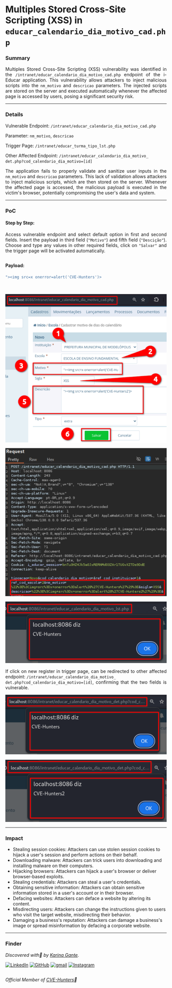# Multiples Stored Cross-Site Scripting (XSS) in `educar_calendario_dia_motivo_cad.php` 

### Summary

<p align="justify">Multiples Stored Cross-Site Scripting (XSS) vulnerability was identified in the <code>/intranet/educar_calendario_dia_motivo_cad.php</code> endpoint of the i-Educar application. This vulnerability allows attackers to inject malicious scripts into the <code>nm_motivo</code> and <code>descricao</code> parameters. The injected scripts are stored on the server and executed automatically whenever the affected page is accessed by users, posing a significant security risk.</p>

---

### Details

Vulnerable Endpoint: `/intranet/educar_calendario_dia_motivo_cad.php`

Parameter: `nm_motivo`, `descricao`

Trigger Page: `/intranet/educar_turma_tipo_lst.php`

Other Affected Endpoint: `/intranet/educar_calendario_dia_motivo_
det.php?cod_calendario_dia_motivo=[id]`

<p align="justify">The application fails to properly validate and sanitize user inputs in the <code>nm_motivo</code> and <code>descricao</code> parameters. This lack of validation allows attackers to inject malicious scripts, which are then stored on the server. Whenever the affected page is accessed, the malicious payload is executed in the victim's browser, potentially compromising the user's data and system.</p>

---

### PoC

#### Step by Step:

<p align="justify">Access vulnerable endpoint and select default option in first and second fields. Insert the payload in third field (<code>"Motivo"</code>) and fifth field (<code>"Descição"</code>). Choose and type any values in other required fields, click on <code>"Salvar"</code> and the trigger page will be activated automatically.</p>

##

#### Payload:

````javascript
"><img src=x onerror=alert('CVE-Hunters')>
````
</br>

![](/CVEs/images/storedXss89.png)

![](/CVEs/images/storedXss90.png)

![](/CVEs/images/storedXss91.png)

<p align="justify">If click on new register in trigger page, can be redirected to other affected endpoint: <code>/intranet/educar_calendario_dia_motivo_
det.php?cod_calendario_dia_motivo=[id]</code>, confirming that the two fields is vulnerable.</p>

![](/CVEs/images/storedXss92.png)

![](/CVEs/images/storedXss93.png)

---

### Impact

<p align="justify">
<ul>
  <li>Stealing session cookies: Attackers can use stolen session cookies to hijack a user's session and perform actions on their behalf.</li>
  <li>Downloading malware: Attackers can trick users into downloading and installing malware on their computers.</li>
  <li>Hijacking browsers: Attackers can hijack a user's browser or deliver browser-based exploits.</li>
  <li>Stealing credentials: Attackers can steal a user's credentials.</li>
  <li>Obtaining sensitive information: Attackers can obtain sensitive information stored in a user's account or in their browser.</li>
  <li>Defacing websites: Attackers can deface a website by altering its content.</li>
  <li>Misdirecting users: Attackers can change the instructions given to users who visit the target website, misdirecting their behavior.</li>
  <li>Damaging a business's reputation: Attackers can damage a business's image or spread misinformation by defacing a corporate website.</li>
</ul>
</p>

---

### Finder

*Discovered with💜 by [Karina Gante](https://karinagante.github.io/).* 

[![LinkedIn](https://skillicons.dev/icons?i=linkedin&theme=dark)](https://www.linkedin.com/in/karina-gante/)
[![GitHub](https://skillicons.dev/icons?i=github&theme=dark)](https://www.github.com/KarinaGante/)
[![gmail](https://skillicons.dev/icons?i=gmail&theme=dark)](mailto:karina.gante1@gmail.com)
[![Instagram](https://skillicons.dev/icons?i=instagram&theme=dark)](https://www.instagram.com/karinovisk02/)

##

*Official Member of [CVE-Hunters](https://www.cvehunters.com/)🏹*